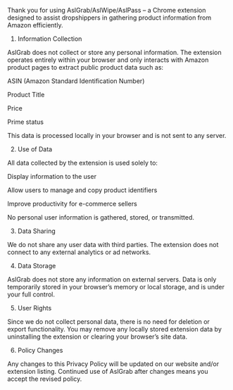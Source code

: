 Thank you for using AslGrab/AslWipe/AslPass – a Chrome extension designed to assist dropshippers in gathering product information from Amazon efficiently.

1. Information Collection

AslGrab does not collect or store any personal information. The extension operates entirely within your browser and only interacts with Amazon product pages to extract public product data such as:

ASIN (Amazon Standard Identification Number)

Product Title

Price

Prime status

This data is processed locally in your browser and is not sent to any server.

2. Use of Data

All data collected by the extension is used solely to:

Display information to the user

Allow users to manage and copy product identifiers

Improve productivity for e-commerce sellers

No personal user information is gathered, stored, or transmitted.

3. Data Sharing

We do not share any user data with third parties. The extension does not connect to any external analytics or ad networks.

4. Data Storage

AslGrab does not store any information on external servers. Data is only temporarily stored in your browser’s memory or local storage, and is under your full control.

5. User Rights

Since we do not collect personal data, there is no need for deletion or export functionality. You may remove any locally stored extension data by uninstalling the extension or clearing your browser’s site data.

6. Policy Changes

Any changes to this Privacy Policy will be updated on our website and/or extension listing. Continued use of AslGrab after changes means you accept the revised policy.
